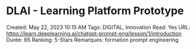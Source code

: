 # DLAI - Learning Platform Prototype

Created: May 22, 2023 10:15 AM
Tags: DIGITAL, Innovation
Read: Yes
URL: https://learn.deeplearning.ai/chatgpt-prompt-eng/lesson/1/introduction
Durée: 65
Ranking: 5-Stars
Remarques: formation prompt engineering